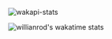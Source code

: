 ![wakapi-stats](https://github-readme-stats.vercel.app/api/wakatime?username=oleting&api_domain=wakapi.plexx.dev&bg_color=1A202C&title_color=2F855A&icon_color=2F855A&text_color=ffffff&custom_title=Wakapi%20Week%20Stats&layout=compact)

![willianrod's wakatime stats](https://github-readme-stats.vercel.app/api/?show_icons=true&username=oleting&api_domain=wakapi.plexx.dev&bg_color=1A202C&title_color=2F855A&icon_color=2F855A&text_color=ffffff)
